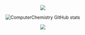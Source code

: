 
<p align="center">
  <a href="https://skillicons.dev">
    <img src="https://skillicons.dev/icons?i=emacs,git,linux,bash,latex,c,cpp,python,java" />
     </a>
  </p>
  
<div align="center">
  <img src="https://github-readme-stats.vercel.app/api?username=ComputerChemistry&show_icons=true&rank_icon=github&theme=catppuccin_mocha&card_width=500px" alt="ComputerChemistry GitHub stats">
</a>
  </p>
<div align="center">
  <img src = "https://github-readme-stats.vercel.app/api/top-langs/?username=ComputerChemistry&theme=catppuccin_mocha&card_width=500px&layout=compact"
    </a> 
      </p>
 
